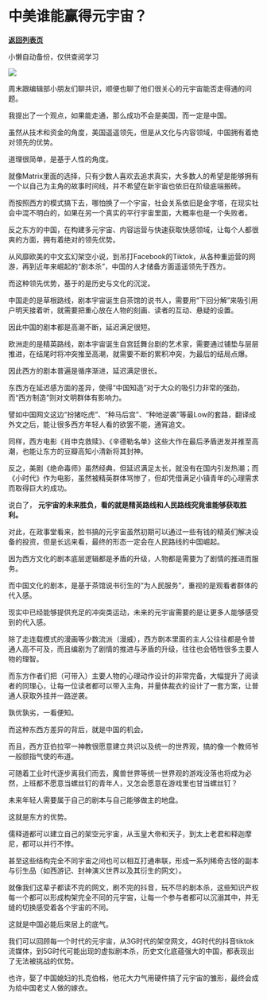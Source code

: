 # 中美谁能赢得元宇宙？

[**返回列表页**](/gzh/政事堂2019)

小懒自动备份，仅供查阅学习

![](https://mmbiz.qpic.cn/mmbiz_jpg/rxhS23yu8cMBdPZNmIoNACXyP6S5V9Qorsf9EgZyzia8X79LraANlJ5XVBIWL0mKA7G6e5t7BR8icdtZKyWNEj9g/640?wx_fmt=jpeg)

  

周末跟编辑部小朋友们聊共识，顺便也聊了他们很关心的元宇宙能否走得通的问题。

  

我提出了一个观点，如果能走通，那么成功不会是美国，而一定是中国。

  

虽然从技术和资金的角度，美国遥遥领先，但是从文化与内容领域，中国拥有着绝对领先的优势。  

  

道理很简单，是基于人性的角度。

  

就像Matrix里面的选择，只有少数人喜欢去追求真实，大多数人的希望是能够拥有一个以自己为主角的故事时间线，并不希望在新宇宙也依旧在阶级底端搬砖。  

  

而按照西方的模式搞下去，哪怕换了一个宇宙，社会关系依旧是金字塔，在现实社会中混不明白的，如果在另一个真实的平行宇宙里面，大概率也是一个失败者。

  

反之东方的中国，在构建多元宇宙、内容运营与快速获取快感领域，让每个人都很爽的方面，拥有着绝对的领先优势。

  

从风靡欧美的中文玄幻架空小说，到吊打Facebook的Tiktok，从各种重运营的网游，再到近年来崛起的“剧本杀”，中国的人才储备方面遥遥领先于西方。

  

而这种领先优势，基于的是历史与文化的沉淀。

  

中国走的是草根路线，剧本宇宙诞生自茶馆的说书人，需要用“下回分解”来吸引用户明天接着听，就需要把重心放在人物的刻画、读者的互动、悬疑的设置。

  

因此中国的剧本都是高潮不断，延迟满足很短。  

  

欧洲走的是精英路线，剧本宇宙诞生自宫廷舞台剧的艺术家，需要通过铺垫与层层推进，在结尾时将冲突推至高潮，就需要不断的累积冲突，为最后的结局点爆。  

  

因此西方的剧本普遍是循序渐进，延迟满足很长。

  

东西方在延迟感方面的差异，使得“中国知造”对于大众的吸引力非常的强劲，而“西方制造”则对文明群体有影响力。

  

譬如中国网文这边“扮猪吃虎”、“种马后宫”、“种地逆袭”等最Low的套路，翻译成外文之后，能让很多西方年轻人看的欲罢不能，通宵追文。

  

同样，西方电影《肖申克救赎》、《辛德勒名单》这些大作在最后矛盾迸发并推至高潮，也能让东方的豆瓣高知小清新将其封神。

  

反之，美剧《绝命毒师》虽然经典，但延迟满足太长，就没有在国内引发热潮；而《小时代》作为电影，虽然被精英群体骂惨了，但却凭借满足小镇青年的心理需求而取得巨大的成功。

  

说白了， **元宇宙的未来胜负，看的就是精英路线和人民路线究竟谁能够获取胜利。**  

  

对此，在政事堂看来，脸书搞的元宇宙虽然初期可以通过一些有钱的精英们解决设备的投资，但是长远来看，最终的形态一定会在人民路线的中国崛起。  

  

因为西方文化的剧本底层逻辑都是矛盾的升级，人物都是需要为了剧情的推进而服务。

  

而中国文化的剧本，是基于茶馆说书衍生的“为人民服务”，重视的是观看者群体的代入感。

  

现实中已经能够提供充足的冲突类运动，未来的元宇宙需要的是让更多人能够感受到的代入感。  

  

除了走连载模式的漫画等少数流派（漫威），西方剧本里面的主人公往往都是令普通人高不可及，而且编剧为了剧情的推进与矛盾的升级，往往也会牺牲很多主要人物的理智。

  

而东方作者们把（可带入）主要人物的心理动作设计的非常完备，大幅提升了阅读者的同理心，让每一位读者都可以带入主角，并量体裁衣的设计了一套方案，让普通人获取外挂并一路逆袭。  

  

孰优孰劣，一看便知。  

  

而这种东西方差异的背后，就是中国的机会。

  

而且，西方亚伯拉罕一神教很愿意建立共识以及统一的世界观，搞的像一个教师爷一般颐指气使的布道。

  

可随着工业时代逐步离我们而去，魔兽世界等统一世界观的游戏没落也将成为必然，上班都不愿意当螺丝钉的青年人，又怎会愿意在游戏里也甘当螺丝钉？

  

未来年轻人需要属于自己的剧本与自己能够做主的地盘。

  

这就是东方的优势。

  

儒释道都可以建立自己的架空元宇宙，从玉皇大帝和天子，到太上老君和释迦摩尼，都可以并行不悖。

  

甚至这些结构完全不同宇宙之间也可以相互打通串联，形成一系列稀奇古怪的副本与衍生品（如西游记、封神演义世界以及其衍生的网文）。  

  

就像我们这辈子都读不完的网文，刷不完的抖音，玩不尽的剧本杀，这些知识产权每一个都可以形成构架完全不同的元宇宙，让每一个参与者都可以沉溺其中，并无缝的切换感受着各个宇宙的不同。  

  

这就是中国必能后来居上的底气。  

  

我们可以回顾每一个时代的元宇宙，从3G时代的架空网文，4G时代的抖音tiktok流媒体，到5G时代可能出现的虚拟剧本杀，历史文化底蕴强大的中国，都表现出了无法被挑战的优势。  

  

也许，娶了中国媳妇的扎克伯格，他花大力气用硬件搞了元宇宙的雏形，最终会成为给中国老丈人做的嫁衣。  

  

